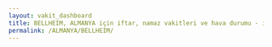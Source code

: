 ```yaml
---
layout: vakit_dashboard
title: BELLHEIM, ALMANYA için iftar, namaz vakitleri ve hava durumu - ilçe/eyalet seç
permalink: /ALMANYA/BELLHEIM/
---
```


<script type="text/javascript">
  var GLOBAL_COUNTRY = 'ALMANYA';
  var GLOBAL_CITY = 'BELLHEIM';
  var GLOBAL_STATE = '';
  var lat = 72;
  var lon = 21;
</script>
